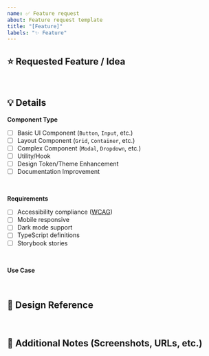 ```yaml
---
name: ✅ Feature request
about: Feature request template
title: "[Feature]"
labels: "✨ Feature"
---
```


## ⭐ Requested Feature / Idea

> 

<br />

## 💡 Details

**Component Type**

- [ ] Basic UI Component (`Button`, `Input`, etc.)
- [ ] Layout Component (`Grid`, `Container`, etc.)
- [ ] Complex Component (`Modal`, `Dropdown`, etc.)
- [ ] Utility/Hook
- [ ] Design Token/Theme Enhancement
- [ ] Documentation Improvement

<br />

**Requirements**

- [ ] Accessibility compliance ([WCAG](https://w3.org/WAI/standards-guidelines/wcag))
- [ ] Mobile responsive
- [ ] Dark mode support
- [ ] TypeScript definitions
- [ ] Storybook stories

<br />

**Use Case**

<br />

## 🎨 Design Reference

<br />

## 💬 Additional Notes (Screenshots, URLs, etc.)
